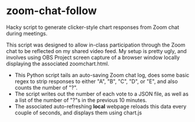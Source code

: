 # zoom-chat-follow
Hacky script to generate clicker-style chart responses from Zoom chat during meetings.

This script was designed to allow in-class participation through the Zoom chat to be reflected on my shared video feed.
My setup is pretty ugly, and involves using OBS Project screen capture of a browser window locally displaying the associated zoomchart.html.

* This Python script tails an auto-saving Zoom chat log, does some basic regex to strip responses to either "A", "B", "C", "D", or "E", and also counts the number of "?".
* The script writes out the number of each vote to a JSON file, as well as a list of the number of "?"s in the previous 10 minutes.
* The associated auto-refreshing **local** webpage reloads this data every couple of seconds, and displays them using chart.js

